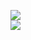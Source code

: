 [![](https://img.shields.io/badge/Made%20With-Github%20Spray-lightgrey.svg?style=for-the-badge&logo=github)](https://github.com/Annihil/github-spray#23235)  
[![](https://i.imgur.com/2DrTn0Z.gif)](https://github.com/Annihil/github-spray)